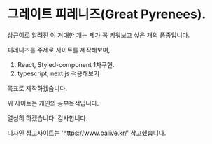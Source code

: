 # 그레이트 피레니즈(Great Pyrenees).

상근이로 알려진 이 거대한 개는 제가 꼭 키워보고 싶은 개의 품종입니다.

피레니즈를 주제로 사이트를 제작해보며,

  1. React, Styled-component 1차구현.
  2. typescript, next.js 적용해보기

목표로 제작하겠습니다.

위 사이트는 개인의 공부목적입니다. 

열심히 하겠습니다. 감사합니다.


디자인 참고사이트는 'https://www.oalive.kr/'  참고했습니다.

